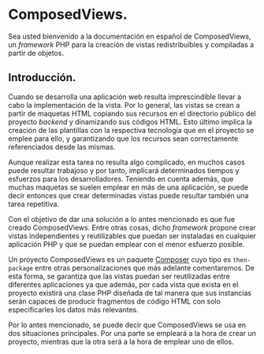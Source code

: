 
# ComposedViews.

Sea usted bienvenido a la documentación en español de ComposedViews, un *framework* PHP para la creación de vistas redistribuíbles y compiladas a partir de objetos.

## Introducción.

Cuando se desarrolla una aplicación web resulta imprescindible llevar a cabo la implementación de la vista. Por lo general, las vistas se crean a partir de maquetas HTML copiando sus recursos en el directorio público del proyecto *backend* y dinamizando sus códigos HTML. Esto último implica la creación de las plantillas con la respectiva tecnología que en el proyecto se emplee para ello, y garantizando que los recursos sean correctamente referenciados desde las mismas.

Aunque realizar esta tarea no resulta algo complicado, en muchos casos puede resultar trabajoso y por tanto, implicará determinados tiempos y esfuerzos para los desarrolladores. Teniendo en cuenta además, que muchas maquetas se suelen emplear en más de una aplicación, se puede decir entonces que crear determinadas vistas puede resultar también una tarea repetitiva.

Con el objetivo de dar una solución a lo antes mencionado es que fue creado ComposedViews. Entre otras cosas, dicho *framework* propone crear vistas independientes y reutilizables que puedan ser instaladas en cualquier aplicación PHP y que se puedan emplear con el menor esfuerzo posible.

Un proyecto ComposedViews es un paquete [Composer](https://getcomposer.org) cuyo tipo es `then-package` entre otras personalizaciones que más adelante comentaremos. De esta forma, se garantiza que las vistas puedan ser reutilizadas entre diferentes aplicaciones ya que además, por cada vista que exista en el proyecto existirá una clase PHP diseñada de tal manera que sus instancias serán capaces de producir fragmentos de código HTML con solo especificarles los datos más relevantes.

Por lo antes mencionado, se puede decir que ComposedViews se usa en dos situaciones principales. Por una parte se empleará a la hora de crear un proyecto, mientras que la otra será a la hora de emplear uno de ellos.

